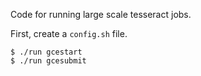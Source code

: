 Code for running large scale tesseract jobs.

First, create a `config.sh` file.

```
$ ./run gcestart
$ ./run gcesubmit
```
